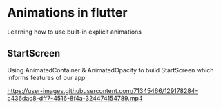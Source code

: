 
# Animations in flutter
  Learning how to use built-in explicit animations 

## StartScreen
   Using AnimatedContainer &  AnimatedOpacity to build StartScreen which informs features of our app


https://user-images.githubusercontent.com/71345466/129178284-c436dac8-dff7-4516-8f4a-324474154789.mp4




